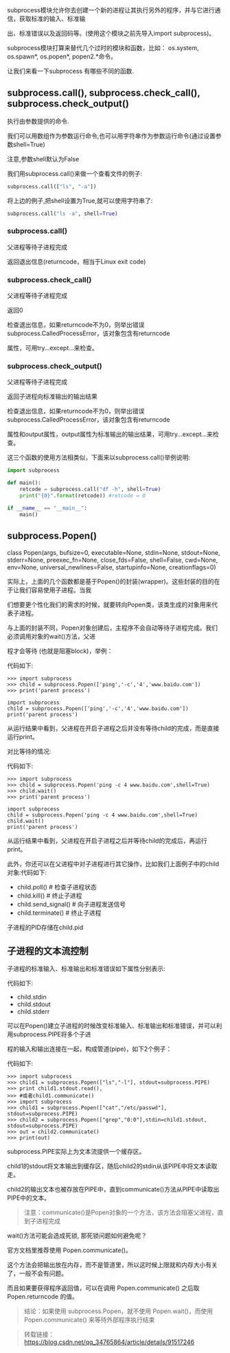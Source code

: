 subprocess模块允许你去创建一个新的进程让其执行另外的程序，并与它进行通信，获取标准的输入、标准输

出、标准错误以及返回码等。(使用这个模块之前先导入import subprocess)。

subprocess模块打算来替代几个过时的模块和函数，比如： os.system, os.spawn*, os.popen*, popen2.*命令。

让我们来看一下subprocess 有哪些不同的函数.

## subprocess.call(), subprocess.check_call(), subprocess.check_output()

执行由参数提供的命令.

我们可以用数组作为参数运行命令,也可以用字符串作为参数运行命令(通过设置参数shell=True)

注意,参数shell默认为False

我们用subprocess.call()来做一个查看文件的例子:

```python
subprocess.call(["ls", "-a"])
```

将上边的例子,把shell设置为True,就可以使用字符串了:

```python
subprocess.call("ls -a", shell=True)
```

### subprocess.call()

父进程等待子进程完成

返回退出信息(returncode，相当于Linux exit code)

### subprocess.check_call()

父进程等待子进程完成

返回0

检查退出信息，如果returncode不为0，则举出错误subprocess.CalledProcessError，该对象包含有returncode

属性，可用try…except…来检查。

### subprocess.check_output()

父进程等待子进程完成

返回子进程向标准输出的输出结果

检查退出信息，如果returncode不为0，则举出错误subprocess.CalledProcessError，该对象包含有returncode

属性和output属性，output属性为标准输出的输出结果，可用try…except…来检查。



这三个函数的使用方法相类似，下面来以subprocess.call()举例说明:

```python
import subprocess

def main():
    retcode = subprocess.call("df -h", shell=True)
    print("{0}".format(retcode)) #retcode = 0

if __name__ == "__main__":
    main()
```

## subprocess.Popen()

class Popen(args, bufsize=0, executable=None, stdin=None, stdout=None, stderr=None, preexec_fn=None, close_fds=False, shell=False, cwd=None, env=None, universal_newlines=False, startupinfo=None, creationflags=0)

实际上，上面的几个函数都是基于Popen()的封装(wrapper)。这些封装的目的在于让我们容易使用子进程。当我

们想要更个性化我们的需求的时候，就要转向Popen类，该类生成的对象用来代表子进程。

 

与上面的封装不同，Popen对象创建后，主程序不会自动等待子进程完成。我们必须调用对象的wait()方法，父进

程才会等待 (也就是阻塞block)，举例：

代码如下:

```
>>> import subprocess
>>> child = subprocess.Popen(['ping','-c','4','www.baidu.com'])
>>> print('parent process')
```

```
import subprocess
child = subprocess.Popen(['ping','-c','4','www.baidu.com'])
print('parent process')
```




从运行结果中看到，父进程在开启子进程之后并没有等待child的完成，而是直接运行print。

对比等待的情况:

代码如下:

```
>>> import subprocess
>>> child = subprocess.Popen('ping -c 4 www.baidu.com',shell=True)
>>> child.wait()
>>> print('parent process')
```

```
import subprocess
child = subprocess.Popen('ping -c 4 www.baidu.com',shell=True)
child.wait()
print('parent process')
```



从运行结果中看到，父进程在开启子进程之后并等待child的完成后，再运行print。

此外，你还可以在父进程中对子进程进行其它操作，比如我们上面例子中的child对象:代码如下:

* child.poll() # 检查子进程状态
* child.kill() # 终止子进程
* child.send_signal() # 向子进程发送信号
* child.terminate() # 终止子进程


子进程的PID存储在child.pid

## 子进程的文本流控制

子进程的标准输入、标准输出和标准错误如下属性分别表示:

代码如下:

* child.stdin
* child.stdout
* child.stderr

可以在Popen()建立子进程的时候改变标准输入、标准输出和标准错误，并可以利用subprocess.PIPE将多个子进

程的输入和输出连接在一起，构成管道(pipe)，如下2个例子：

代码如下:

```
>>> import subprocess
>>> child1 = subprocess.Popen(["ls","-l"], stdout=subprocess.PIPE)
>>> print child1.stdout.read(),
>>> #或者child1.communicate()
>>> import subprocess
>>> child1 = subprocess.Popen(["cat","/etc/passwd"], stdout=subprocess.PIPE)
>>> child2 = subprocess.Popen(["grep","0:0"],stdin=child1.stdout, stdout=subprocess.PIPE)
>>> out = child2.communicate()
>>> print(out)
```

subprocess.PIPE实际上为文本流提供一个缓存区。

child1的stdout将文本输出到缓存区，随后child2的stdin从该PIPE中将文本读取走。

child2的输出文本也被存放在PIPE中，直到communicate()方法从PIPE中读取出PIPE中的文本。

> 注意：communicate()是Popen对象的一个方法，该方法会阻塞父进程，直到子进程完成


wait()方法可能会造成死锁, 那死锁问题如何避免呢？

官方文档里推荐使用 Popen.communicate()。

这个方法会把输出放在内存，而不是管道里，所以这时候上限就和内存大小有关了，一般不会有问题。

而且如果要获得程序返回值，可以在调用 Popen.communicate() 之后取 Popen.returncode 的值。

> 结论：如果使用 subprocess.Popen，就不使用 Popen.wait()，而使用 Popen.communicate() 来等待外部程序执行结束



> 转载链接：https://blog.csdn.net/qq_34765864/article/details/91517246